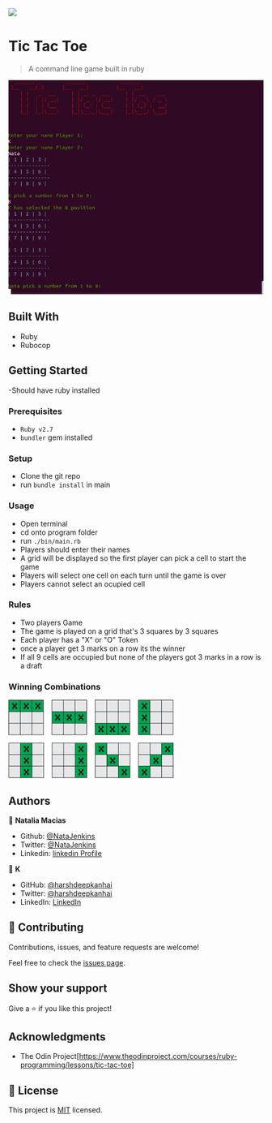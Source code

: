 ![](https://img.shields.io/badge/Microverse-blueviolet)

# Tic Tac Toe

> A command line game built in ruby

![screenshot](/assets/app_screenshot.png)

## Built With

- Ruby
- Rubocop

## Getting Started
-Should have ruby installed 

### Prerequisites

- `Ruby v2.7`
- `bundler` gem installed

### Setup

- Clone the git repo
- run `bundle install` in main

### Usage

- Open terminal
- cd onto program folder
- run `./bin/main.rb`
- Players should enter their names
- A grid will be displayed so the first player can pick a cell to start the game
- Players will select one cell on each turn until the game is over
- Players cannot select an ocupied cell


### Rules
- Two players Game
- The game is played on a grid that's 3 squares by 3 squares
- Each player has a "X" or "O" Token
- once a player get 3 marks on a row its the winner
- If all 9 cells are occupied but none of the players got 3 marks in a row is a draft

### Winning Combinations
 ![screenshot](/assets/descarga.png)

## Authors

👤 **Natalia Macias** 

- Github: [@NataJenkins](https://github.com/NataJenkins)
- Twitter: [@NataJenkins](https://twitter.com/NataJenkins)
- Linkedin: [linkedin Profile](https://www.linkedin.com/in/natalia-macias-a11a20187/)

👤 **K**

- GitHub: [@harshdeepkanhai](https://github.com/harshdeepkanhai)
- Twitter: [@harshdeepkanhai](https://twitter.com/harshdeepkanhai)
- LinkedIn: [LinkedIn](https://linkedin.com/in/harshdeepkanhai)

## 🤝 Contributing

Contributions, issues, and feature requests are welcome!

Feel free to check the [issues page](https://github.com/NataJenkins/TicTacToe/issues).

## Show your support

Give a ⭐️ if you like this project!

## Acknowledgments

- The Odin Project[https://www.theodinproject.com/courses/ruby-programming/lessons/tic-tac-toe]

## 📝 License

This project is [MIT](lic.url) licensed.